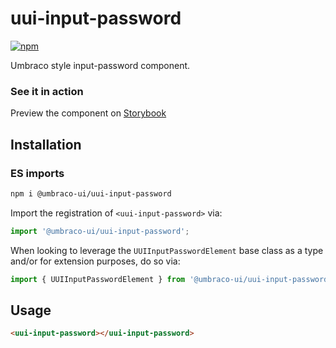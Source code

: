 # uui-input-password

[![npm](https://img.shields.io/npm/v/@umbraco-ui/uui-input-password?logoColor=%231B264F)](https://www.npmjs.com/package/@umbraco-ui/uui-input-password)

Umbraco style input-password component.

### See it in action

Preview the component on [Storybook](https://uui.umbraco.com/?path=/docs/uui-input-password--docs)

## Installation

### ES imports

```zsh
npm i @umbraco-ui/uui-input-password
```

Import the registration of `<uui-input-password>` via:

```javascript
import '@umbraco-ui/uui-input-password';
```

When looking to leverage the `UUIInputPasswordElement` base class as a type and/or for extension purposes, do so via:

```javascript
import { UUIInputPasswordElement } from '@umbraco-ui/uui-input-password';
```

## Usage

```html
<uui-input-password></uui-input-password>
```
